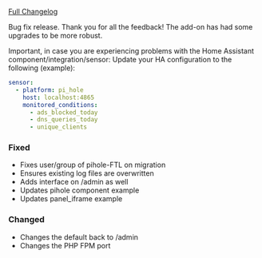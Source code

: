 [Full Changelog][changelog]

Bug fix release. Thank you for all the feedback! The add-on has had some upgrades to be more robust.

Important, in case you are experiencing problems with the Home Assistant component/integration/sensor: Update your HA configuration to the following (example):

```yaml
sensor:
  - platform: pi_hole
    host: localhost:4865
    monitored_conditions:
      - ads_blocked_today
      - dns_queries_today
      - unique_clients
```

### Fixed

- Fixes user/group of pihole-FTL on migration
- Ensures existing log files are overwritten 
- Adds interface on /admin as well
- Updates pihole component example
- Updates panel_iframe example

### Changed

- Changes the default back to /admin
- Changes the PHP FPM port

[changelog]: https://github.com/hassio-addons/addon-pi-hole/compare/v2.0.1...v2.0.2